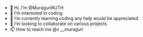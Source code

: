 - 👋 Hi, I’m @MuraguriRUTH
- 👀 I’m interested in coding 
- 🌱 I’m currently learning coding any help would be appreciated
- 💞️ I’m looking to collaborate on various projects
- 📫 How to reach me @x __muraguri

<!---
MuraguriRUTH/MuraguriRUTH is a ✨ special ✨ repository because its `README.md` (this file) appears on your GitHub profile.
You can click the Preview link to take a look at your changes.
--->
